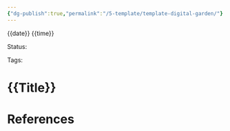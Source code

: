 ```yaml
---
{"dg-publish":true,"permalink":"/5-template/template-digital-garden/"}
---
```



{{date}} {{time}}

Status: 

Tags: 

# {{Title}}


# References
